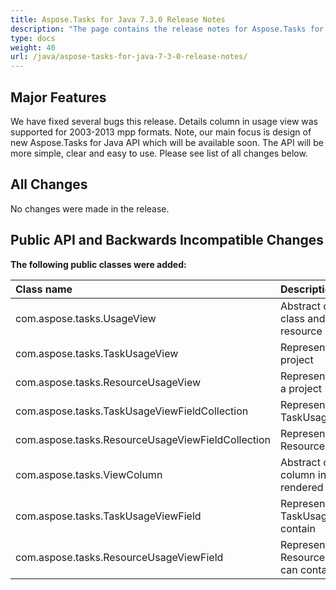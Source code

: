 ```yaml
---
title: Aspose.Tasks for Java 7.3.0 Release Notes
description: "The page contains the release notes for Aspose.Tasks for Java 7.3.0."
type: docs
weight: 40
url: /java/aspose-tasks-for-java-7-3-0-release-notes/
---
```


## **Major Features**
We have fixed several bugs this release. Details column in usage view
was supported for 2003-2013 mpp formats. Note, our main focus is design
of new Aspose.Tasks for Java API which will be available soon. The API will be 
more simple, clear and easy to use. Please see list of all changes 
below.

## **All Changes**
No changes were made in the release.

## **Public API and Backwards Incompatible Changes**

**The following public classes were added:**

|Class name |Description |
| :- | :- |
|com.aspose.tasks.UsageView |Abstract class which extends View class and represents task or resource usage view in a project. |
|com.aspose.tasks.TaskUsageView |Represents task usage view in a project |
|com.aspose.tasks.ResourceUsageView |Represents resource usage view in a project |
|com.aspose.tasks.TaskUsageViewFieldCollection |Represents a collection of TaskUsageViewField values |
|com.aspose.tasks.ResourceUsageViewFieldCollection |Represents a collection of ResourceUsageViewField values |
|com.aspose.tasks.ViewColumn |Abstract class which represents a column in a project view to be rendered |
|com.aspose.tasks.TaskUsageViewField |Represents possible values TaskUsageViewFieldCollection can contain |
|com.aspose.tasks.ResourceUsageViewField |Represents possible values ResourceUsageViewFieldCollection can contain |
